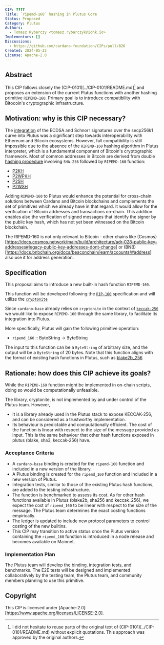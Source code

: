 ```yaml
---
CIP: ????
Title: `ripemd-160` hashing in Plutus Core
Status: Proposed
Category: Plutus
Authors:
  - Tomasz Rybarczy <tomasz.rybarczyk@iohk.io>
Implementors: []
Discussions:
  - https://github.com/cardano-foundation/CIPs/pull/826
Created: 2024-05-22
License: Apache-2.0
---
```


## Abstract
This CIP follows closely the (CIP-0101)[../CIP-0101/README.md][^1] and proposes an extension of the current Plutus functions with another hashing primitive [`RIPEMD-160`](https://en.bitcoin.it/wiki/RIPEMD-160). Primary goal is to introduce compatibility with Bitocoin's cryptographic infrastructure.

## Motivation: why is this CIP necessary?

The [integration](https://github.com/cardano-foundation/CIPs/blob/master/CIP-0049/README.md) of the ECDSA and Schnorr signatures over the secp256k1 curve into Plutus was a significant step towards interoperability with Ethereum and Bitcoin ecosystems. However, full compatibility is still impossible due to the absence of the `RIPEMD-160` hashing algorithm in Plutus interpreter, which is a fundamental component of Bitcoin's cryptographic framework.
Most of common addresses in Bitcoin are derived from double [hashing procedure](https://learnmeabitcoin.com/technical/cryptography/hash-function/#hash160) involving `SHA-256` followed by `RIPEMD-160` function:
- [P2KH](https://learnmeabitcoin.com/technical/script/p2pkh/)
- [P2WPKH](https://learnmeabitcoin.com/technical/script/p2wpkh/)
- [P2SH](https://learnmeabitcoin.com/technical/script/p2sh/)
- [P2WSH](https://learnmeabitcoin.com/technical/script/p2wsh/)

Adding `RIPEMD-160` to Plutus would enhance the potential for cross-chain solutions between Cardano and Bitcoin blockchains and complements the set of primitives which we already have in that regard. It would allow for the verification of Bitcoin addresses and transactions on-chain. This addition enables also the verification of signed messages that identify the signer by the public key hash, which has not yet been witnessed on the Bitcoin blockchain.

The RIPEMD-160 is not only relevant to Bitcoin - other chains like (Cosmos)[https://docs.cosmos.network/main/build/architecture/adr-028-public-key-addresses#legacy-public-key-addresses-dont-change] or (BNB)[https://docs.bnbchain.org/docs/beaconchain/learn/accounts/#address] also use it for address generation.

## Specification
This proposal aims to introduce a new built-in hash function `RIPEMD-160`.

This function will be developed following the [`RIP-160`](https://homes.esat.kuleuven.be/~bosselae/ripemd160/pdf/AB-9601/AB-9601.pdf) specification and will utilize the [`cryptonite`](https://github.com/haskell-crypto/cryptonite/blob/master/Crypto/Hash/RIPEMD160.hs)

Since `cardano-base` already relies on `cryptonite` in the context of [`keccak-256`](https://github.com/input-output-hk/cardano-base/blob/master/cardano-crypto-class/src/Cardano/Crypto/Hash/Keccak256.hs) we would like to expose `RIPEMD-160` through the same library, to facilitate its integration into Plutus.

More specifically, Plutus will gain the following primitive operation:

* `ripemd_160` :: ByteString -> ByteString

The input to this function can be a `ByteString` of arbitrary size, and the output will be a `ByteString` of 20 bytes. 
Note that this function aligns with the format of existing hash functions in Plutus, such as [blake2b_256](https://github.com/input-output-hk/plutus/blob/75267027f157f1312964e7126280920d1245c52d/plutus-core/plutus-core/src/Data/ByteString/Hash.hs#L25)

## Rationale: how does this CIP achieve its goals?
While the `RIPEMD-160` function might be implemented in on-chain scripts, doing so would be computationally unfeasible.

The library, cryptonite, is not implemented by and under control of the Plutus team. However,
* It is a library already used in the Plutus stack to expose KECCAK-256, and can be considered as a trustworthy implementation.
* Its behaviour is predictable and computationally efficient. The cost of the function is linear with respect to the size of the message provided as input. This is the same behaviour that other hash functions exposed in plutus (blake, sha3, keccak-256) have.

### Acceptance Criteria
* A `cardano-base` binding is created for the `ripemd-160` function and included in a new version of the library.
* A Plutus binding is created for the `ripemd_160` function and included in a new version of Plutus.
* Integration tests, similar to those of the existing Plutus hash functions, are added to the testing infrastructure.
* The function is benchmarked to assess its cost. As for other hash functions available in Plutus (blake2b, sha256 and keccak_256), we expect the cost of `ripemd_160` to be linear with respect to the size of the message. The Plutus team determines the exact costing functions empirically.
* The ledger is updated to include new protocol parameters to control costing of the new builtins.
* This CIP may transition to active status once the Plutus version containing the `ripemd_160` function is introduced in a node release and becomes available on Mainnet.

### Implementation Plan
The Plutus team will develop the binding, integration tests, and benchmarks. The E2E tests will be designed and implemented collaboratively by the testing team, the Plutus team, and community members planning to use this primitive.

## Copyright
This CIP is licensed under [Apache-2.0][https://www.apache.org/licenses/LICENSE-2.0].

[^1]: I did not hesitate to reuse parts of the original text of (CIP-0101)[../CIP-0101/README.md) without explicit quotations. This approach was approved by the original authors.
